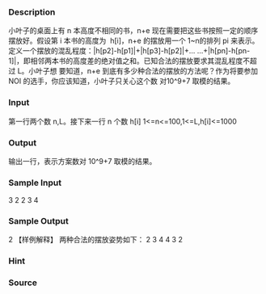 
### Description
小叶子的桌面上有 n 本高度不相同的书，n+e 现在需要把这些书按照一定的顺序摆放好。假设第 i 本书的高度为
 h[i]，n+e 的摆放用一个 1~n的排列 pi 来表示。定义一个摆放的混乱程度：|h[p2]-h[p1]|+|h[p3]-h[p2]|+…
…+|h[pn]-h[pn-1]|，即相邻两本书的高度差的绝对值之和。已知合法的摆放要求其混乱程度不超过 L。小叶子想
要知道，n+e 到底有多少种合法的摆放的方法呢？作为将要参加 NOI 的选手，你应该知道，小叶子只关心这个数
对10^9+7 取模的结果。


### Input
第一行两个数 n,L。接下来一行 n 个数 h[i]
1<=n<=100,1<=L,h[i]<=1000

### Output
输出一行，表示方案数对 10^9+7 取模的结果。


### Sample Input
3 2
2 3 4
### Sample Output
2
【样例解释】
两种合法的摆放姿势如下：
2 3 4
4 3 2
### Hint

### Source
